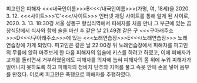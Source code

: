 피고인은 피해자 <<<내국인이름>>>B<<</내국인이름>>>(가명, 여, 18세)을 2020. 3. 12. <<<사이트>>>‘C'<<</사이트>>> 인터넷 채팅 사이트를 통해 알게 된 사이로, 2020. 3. 13. 18:30경 서울 성동구 왕십리역에서 피해자를 처음 만나 그 부근에 있는 곱창식당에서 식사와 함께 술을 마신 후 같은 날 21:49경 같은 구 <<<구아래주소>>>D<<</구아래주소>>>에 있는 <<<노래연습장>>>E<<</노래연습장>>> 노래연습장에 가게 되었다.
피고인은 같은 날 22:00경 위 노래연습장에서 피해자를 피고인의 무릎에 앉혀 마주보게 한 다음 피해자의 입술에 키스를 하려고 하였고, 이에 피해자가 고개를 돌리면서 거부하였음에도 피해자를 의자에 눕혀 피해자의 몸 위에 누워 피해자가 일어나지 못하도록 하고 피해자의 청바지 단추와 지퍼를 풀고 속옷 안에 손을 넣어 음부를 만졌다.
이로써 피고인은 폭행으로 피해자를 추행하였다.